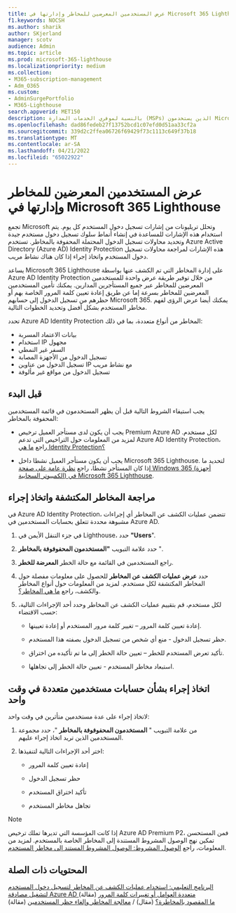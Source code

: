 ```yaml
---
title: عرض المستخدمين المعرضين للمخاطر وإدارتها في Microsoft 365 Lighthouse
f1.keywords: NOCSH
ms.author: sharik
author: SKjerland
manager: scotv
audience: Admin
ms.topic: article
ms.prod: microsoft-365-lighthouse
ms.localizationpriority: medium
ms.collection:
- M365-subscription-management
- Adm_O365
ms.custom:
- AdminSurgePortfolio
- M365-Lighthouse
search.appverid: MET150
description: بالنسبة لموفري الخدمات المدارة (MSPs) الذين يستخدمون Microsoft 365 Lighthouse، تعرف على كيفية عرض المستخدمين المعرضين للمخاطر وإدارتهم.
ms.openlocfilehash: dad86fedeb27f13752bcd1c07efd0d51aa33cf2a
ms.sourcegitcommit: 339d2c2ffea06726f69429f73c1113c649f37b18
ms.translationtype: MT
ms.contentlocale: ar-SA
ms.lasthandoff: 04/21/2022
ms.locfileid: "65022922"
---
```

# <a name="view-and-manage-risky-users-in-microsoft-365-lighthouse"></a>عرض المستخدمين المعرضين للمخاطر وإدارتها في Microsoft 365 Lighthouse

تجمع Microsoft وتحلل تريليونات من إشارات تسجيل دخول المستخدم كل يوم. يتم استخدام هذه الإشارات للمساعدة في إنشاء أنماط سلوك تسجيل دخول مستخدم جيدة وتحديد محاولات تسجيل الدخول المحتملة المحفوفة بالمخاطر. تستخدم Azure Active Directory (Azure AD) Identity Protection هذه الإشارات لمراجعة محاولات تسجيل دخول المستخدم واتخاذ إجراء إذا كان هناك نشاط مريب.

يساعد Microsoft 365 Lighthouse على إدارة المخاطر التي تم الكشف عنها بواسطة Azure AD Identity Protection من خلال توفير طريقة عرض واحدة للمستخدمين المعرضين للمخاطر عبر جميع المستأجرين المدارين. يمكنك تأمين المستخدمين المعرضين للمخاطر بسرعة إما عن طريق إعادة تعيين كلمة المرور الخاصة بهم أو حظرهم من تسجيل الدخول إلى حسابهم Microsoft 365. يمكنك أيضا عرض الرؤى لفهم مخاطر المستخدم بشكل أفضل وتحديد الخطوات التالية.

تحدد Azure AD Identity Protection المخاطر من أنواع متعددة، بما في ذلك:

- بيانات الاعتماد المسربة
- استخدام IP مجهول
- السفر غير النمطي
- تسجيل الدخول من الأجهزة المصابة
- تسجيل الدخول من عناوين IP مع نشاط مريب
- تسجيل الدخول من مواقع غير مألوفة

## <a name="before-you-begin"></a>قبل البدء

يجب استيفاء الشروط التالية قبل أن يظهر المستخدمون في قائمة المستخدمين المحفوفة بالمخاطر:

- يجب أن يكون لدى مستأجر العميل ترخيص Premium Azure AD لكل مستخدم. لمزيد من المعلومات حول التراخيص التي تدعم Azure AD Identity Protection، راجع [ما هي Identity Protection؟](/azure/active-directory/identity-protection/overview-identity-protection)

- يجب أن يكون مستأجر العميل نشطا داخل Microsoft 365 Lighthouse. لتحديد ما إذا كان المستأجر نشطا، راجع [نظرة عامة على صفحة Windows 365 (أجهزة الكمبيوتر السحابية) في Microsoft 365 Lighthouse](m365-lighthouse-tenant-list-overview.md).

## <a name="review-detected-risks-and-take-action"></a>مراجعة المخاطر المكتشفة واتخاذ إجراء

في Azure AD Identity Protection، تتضمن عمليات الكشف عن المخاطر أي إجراءات مشبوهة محددة تتعلق بحسابات المستخدمين في Azure AD.

1. في جزء التنقل الأيمن في Lighthouse، حدد **"Users**".

2. حدد علامة التبويب **"المستخدمون المحفوفوفة بالمخاطر** ".

3. راجع المستخدمين في القائمة مع حالة الخطر **المعرضة للخطر**.

4. حدد **عرض عمليات الكشف عن المخاطر** للحصول على معلومات مفصلة حول المخاطر المكتشفة لكل مستخدم. لمزيد من المعلومات حول أنواع المخاطر والكشف، راجع [ما هي المخاطر؟](/azure/active-directory/identity-protection/concept-identity-protection-risks).

5. لكل مستخدم، قم بتقييم عمليات الكشف عن المخاطر وحدد أحد الإجراءات التالية، حسب الاقتضاء:

    - إعادة تعيين كلمة المرور – تغيير كلمة مرور المستخدم أو إعادة تعيينها.

    - حظر تسجيل الدخول - منع أي شخص من تسجيل الدخول بصفته هذا المستخدم.

    - تأكيد تعرض المستخدم للخطر – تعيين حالة الخطر إلى ما تم تأكيده من اختراق.

    - استبعاد مخاطر المستخدم - تعيين حالة الخطر إلى تجاهلها.

## <a name="take-action-on-multiple-user-accounts-at-once"></a>اتخاذ إجراء بشأن حسابات مستخدمين متعددة في وقت واحد

لاتخاذ إجراء على عدة مستخدمين متأثرين في وقت واحد:

1. من علامة التبويب " **المستخدمون المحفوفوفة بالمخاطر** "، حدد مجموعة المستخدمين الذين تريد اتخاذ إجراء عليهم.

2. اختر أحد الإجراءات التالية لتنفيذها:

    - إعادة تعيين كلمة المرور

    - حظر تسجيل الدخول

    - تأكيد اختراق المستخدم

    - تجاهل مخاطر المستخدم

> [!NOTE]
> إذا كانت المؤسسة التي تديرها تملك ترخيص Azure AD Premium P2، فمن المستحسن تمكين نهج الوصول المشروط المستندة إلى المخاطر الخاصة بالمستخدم. لمزيد من المعلومات، راجع [الوصول المشروط: الوصول المشروط المستند إلى مخاطر المستخدم](/azure/active-directory/conditional-access/howto-conditional-access-policy-risk-user).

## <a name="related-content"></a>المحتويات ذات الصلة
[البرنامج التعليمي: استخدام عمليات الكشف عن المخاطر لتسجيل دخول المستخدم لتشغيل مصادقة Azure AD متعددة العوامل أو تغييرات كلمة المرور](/azure/active-directory/authentication/tutorial-risk-based-sspr-mfa) (مقالة)\
[ما المقصود بالمخاطرة؟](/azure/active-directory/identity-protection/concept-identity-protection-risks) (مقال) /
[معالجة المخاطر وإلغاء حظر المستخدمين](/azure/active-directory/identity-protection/howto-identity-protection-remediate-unblock) (مقالة)

